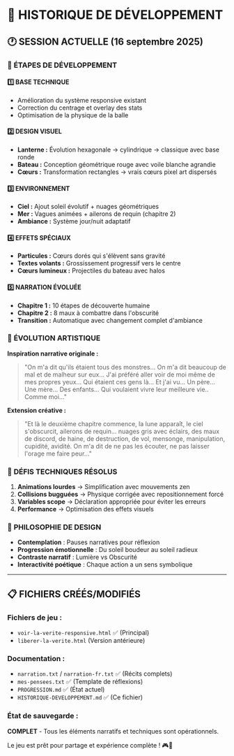 # 📜 HISTORIQUE DE DÉVELOPPEMENT

## 🕐 SESSION ACTUELLE (16 septembre 2025)

### 🚀 **ÉTAPES DE DÉVELOPPEMENT**

#### 1️⃣ **BASE TECHNIQUE**
- Amélioration du système responsive existant
- Correction du centrage et overlay des stats
- Optimisation de la physique de la balle

#### 2️⃣ **DESIGN VISUEL**
- **Lanterne :** Évolution hexagonale → cylindrique → classique avec base ronde
- **Bateau :** Conception géométrique rouge avec voile blanche agrandie
- **Cœurs :** Transformation rectangles → vrais cœurs pixel art dispersés

#### 3️⃣ **ENVIRONNEMENT**
- **Ciel :** Ajout soleil évolutif + nuages géométriques
- **Mer :** Vagues animées + ailerons de requin (chapitre 2)
- **Ambiance :** Système jour/nuit adaptatif

#### 4️⃣ **EFFETS SPÉCIAUX**
- **Particules :** Cœurs dorés qui s'élèvent sans gravité
- **Textes volants :** Grossissement progressif vers le centre
- **Cœurs lumineux :** Projectiles du bateau avec halos

#### 5️⃣ **NARRATION ÉVOLUÉE**
- **Chapitre 1 :** 10 étapes de découverte humaine
- **Chapitre 2 :** 8 maux à combattre dans l'obscurité
- **Transition :** Automatique avec changement complet d'ambiance

### 🎨 **ÉVOLUTION ARTISTIQUE**

**Inspiration narrative originale :**
> "On m'a dit qu'ils étaient tous des monstres... On m'a dit beaucoup de mal et de malheur sur eux... J'ai préféré aller voir de moi même de mes propres yeux... Qui étaient ces gens là... Et j'ai vu... Un père... Une mère... Des enfants... Qui voulaient vivre leur meilleure vie.. Comme moi..."

**Extension créative :**
> "Et là le deuxième chapitre commence, la lune apparaît, le ciel s'obscurcit, ailerons de requin... nuages gris avec éclairs, des maux de discord, de haine, de destruction, de vol, mensonge, manipulation, cupidité, avidité. On m'a dit de ne pas les écouter, ne pas laisser l'orage me faire peur..."

### 🔧 **DÉFIS TECHNIQUES RÉSOLUS**

1. **Animations lourdes** → Simplification avec mouvements zen
2. **Collisions bugguées** → Physique corrigée avec repositionnement forcé
3. **Variables scope** → Déclaration appropriée pour éviter les erreurs
4. **Performance** → Optimisation des effets visuels

### 🎯 **PHILOSOPHIE DE DESIGN**

- **Contemplation** : Pauses narratives pour réflexion
- **Progression émotionnelle** : Du soleil boudeur au soleil radieux
- **Contraste narratif** : Lumière vs Obscurité
- **Interactivité poétique** : Chaque action a un sens symbolique

---

## 📋 **FICHIERS CRÉÉS/MODIFIÉS**

### Fichiers de jeu :
- `voir-la-verite-responsive.html` ✅ (Principal)
- `liberer-la-verite.html` (Version antérieure)

### Documentation :
- `narration.txt` / `narration-fr.txt` ✅ (Récits complets)
- `mes-pensees.txt` ✅ (Template de réflexions)
- `PROGRESSION.md` ✅ (État actuel)
- `HISTORIQUE-DEVELOPPEMENT.md` ✅ (Ce fichier)

### État de sauvegarde :
**COMPLET** - Tous les éléments narratifs et techniques sont opérationnels.

Le jeu est prêt pour partage et expérience complète ! 🎮🌟